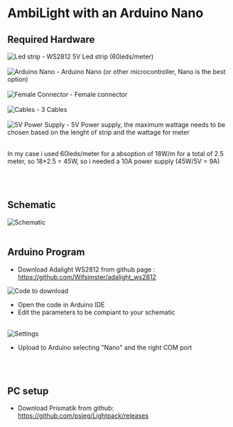 # AmbiLight with an Arduino Nano

## Required Hardware

<img src="images/led_strip.png" alt="Led strip">
- WS2812 5V Led strip (60leds/meter)

<br>
<br>

<img src="images/nano.png" alt="Arduino Nano">
- Arduino Nano (or other microcontroller, Nano is the best option)

<br>
<br>

<img src="images/female_connector.png" alt="Female Connector">
- Female connector

<br>
<br>

<img src="images/ribbon_cables.png" alt="Cables">
- 3 Cables

<br>
<br>

<img src="images/power_supply.png" alt="5V Power Supply">
- 5V Power supply, the maximum wattage needs to be chosen based on the lenght of strip and the wattage for meter

<br>
<br>

In my case i used 60leds/meter for a absoption of 18W/m for a total of 2.5 meter, so 18*2.5 = 45W, so i needed a 10A power supply (45W/5V = 9A)

<br>
<br>

## Schematic

<img src="images/schematic.png" alt="Schematic">

<br>
<br>

## Arduino Program

- Download Adalight WS2812 from github page : https://github.com/Wifsimster/adalight_ws2812

<img src="images/1.png" alt="Code to download">

<br>

- Open the code in Arduino IDE
- Edit the parameters to be compiant to your schematic

<br>

<img src="images/2.png" alt="Settings">

<br>

- Upload to Arduino selecting "Nano" and the right COM port

<br>
<br>

## PC setup

- Download Prismatik from github: https://github.com/psieg/Lightpack/releases
